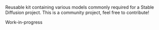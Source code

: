 Reusable kit containing various models commonly required for a Stable Diffusion project. This is a community project, feel free to contribute!

Work-in-progress
